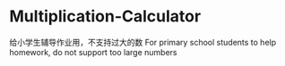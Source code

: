 # Multiplication-Calculator
给小学生辅导作业用，不支持过大的数 For primary school students to help homework, do not support too large numbers
